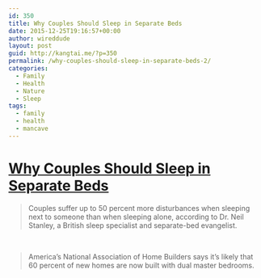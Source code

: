 ```yaml
---
id: 350
title: Why Couples Should Sleep in Separate Beds
date: 2015-12-25T19:16:57+00:00
author: wireddude
layout: post
guid: http://kangtai.me/?p=350
permalink: /why-couples-should-sleep-in-separate-beds-2/
categories:
  - Family
  - Health
  - Nature
  - Sleep
tags:
  - family
  - health
  - mancave
---
```

# [Why Couples Should Sleep in Separate Beds](http://www.ozy.com/pov/honey-i-love-youbut-we-need-separate-beds/3464)

> Couples suffer up to 50 percent more disturbances when sleeping next to someone than when sleeping alone, according to Dr. Neil Stanley, a British sleep specialist and separate-bed evangelist. 

​

> America’s National Association of Home Builders says it’s likely that 60 percent of new homes are now built with dual master bedrooms. 

​